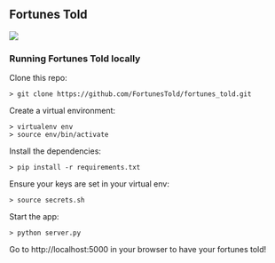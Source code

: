 Fortunes Told
--------

![](http://g.recordit.co/ddnkBfxiya.gif)

### Running Fortunes Told locally

Clone this repo:
```
> git clone https://github.com/FortunesTold/fortunes_told.git
```

Create a virtual environment:
```
> virtualenv env
> source env/bin/activate
```

Install the dependencies:
```
> pip install -r requirements.txt
```

Ensure your keys are set in your virtual env:
```
> source secrets.sh
```

Start the app:
```
> python server.py
```

Go to http://localhost:5000 in your browser to have your fortunes told! 